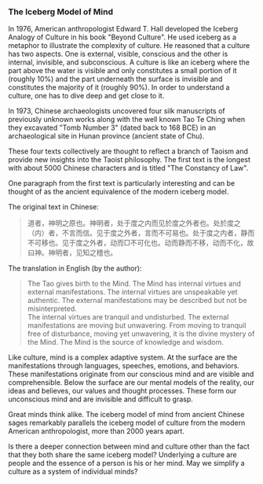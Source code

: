 ### The Iceberg Model of Mind


In 1976, American anthropologist Edward T. Hall developed the Iceberg Analogy of Culture in his book "Beyond Culture".  He used iceberg as a metaphor to illustrate the complexity of culture. He reasoned that a culture has two aspects. One is external, visible, conscious and the other is internal, invisible, and subconscious. A culture is like an iceberg where the part above the water is visible and only constitutes a small portion of it (roughly 10%) and the part underneath the surface is invisible and constitutes the majority of it (roughly 90%). In order to understand a culture, one has to dive deep and get close to it.

In 1973, Chinese archaeologists uncovered four silk manuscripts of previously unknown works along with the well known Tao Te Ching when they excavated "Tomb Number 3" (dated back to 168 BCE) in an archaeological site in Hunan province (ancient state of Chu).

These four texts collectively are thought to reflect a branch of Taoism and provide new insights into the Taoist philosophy. The first text is the longest with about 5000 Chinese characters and is titled "The Constancy of Law".

One paragraph from the first text is particularly interesting and can be thought of as the ancient equivalence of the modern iceberg model.

The original text in Chinese:

> 道者，神明之原也。神明者，处于度之内而见於度之外者也。处於度之（内）者，不言而信。见于度之外者，言而不可易也。处于度之内者，静而不可移也。见于度之外者，动而□不可化也。动而静而不移，动而不化，故曰神。神明者，见知之稽也。

The translation in English (by the author):

> The Tao gives birth to the Mind.  The Mind has internal virtues and external manifestations. 
> The internal virtues are unspeakable yet authentic. The external manifestations may be described but not be misinterpreted.  
> The internal virtues are tranquil and undisturbed. The external manifestations are moving but unwavering.
>  From moving to tranquil free of disturbance, moving yet unwavering, it is the divine mystery of the Mind. 
>  The Mind is the source of knowledge and wisdom.

Like culture, mind is a complex adaptive system. At the surface are the manifestations through languages, speeches,  emotions, and behaviors. These manifestations originate from our conscious mind and are visible and comprehensible. Below the surface are our mental models of the reality, our ideas and believes, our values and thought processes. These form our unconscious mind and are invisible and difficult to grasp.

Great minds think alike. The iceberg model of mind from ancient Chinese sages remarkably parallels the iceberg model of culture from the modern American anthropologist,  more than 2000 years apart.

Is there a deeper connection between mind and culture other than the fact that they both share the same iceberg model? Underlying a culture are people and the essence of a person is his or her mind. May we simplify a culture as a system of individual minds?
